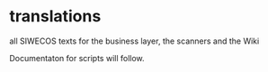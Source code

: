 # translations
all SIWECOS texts for the business layer, the scanners and the Wiki

Documentaton for scripts will follow.